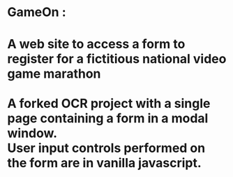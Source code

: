 <h1>GameOn : <br /><h1>
A web site to access a form to register for a fictitious national video game marathon <br />
<br />
A forked OCR project with a single page containing a form in a modal window.<br />
User input controls performed on the form are in vanilla javascript.<br />
